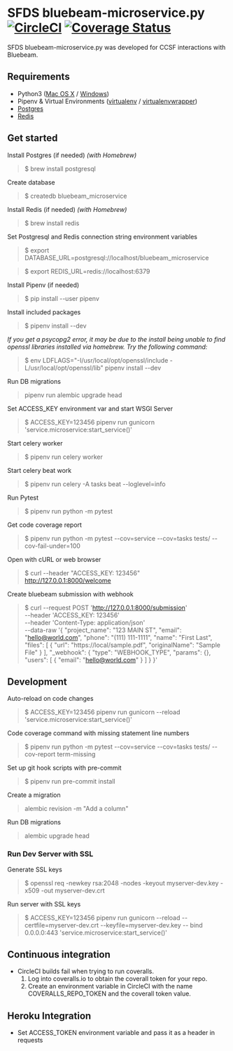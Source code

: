 # SFDS bluebeam-microservice.py [![CircleCI](https://circleci.com/gh/SFDigitalServices/bluebeam-microservice.svg?style=svg)](https://circleci.com/gh/SFDigitalServices/bluebeam-microservice) [![Coverage Status](https://coveralls.io/repos/github/SFDigitalServices/bluebeam-microservice-py/badge.svg?branch=main)](https://coveralls.io/github/SFDigitalServices/bluebeam-microservice-py?branch=main)
SFDS bluebeam-microservice.py was developed for CCSF interactions with Bluebeam.

## Requirements
* Python3 
([Mac OS X](https://docs.python-guide.org/starting/install3/osx/) / [Windows](https://www.stuartellis.name/articles/python-development-windows/))
* Pipenv & Virtual Environments ([virtualenv](https://docs.python-guide.org/dev/virtualenvs/#virtualenvironments-ref) / [virtualenvwrapper](https://virtualenvwrapper.readthedocs.io/en/latest/))
* [Postgres](https://www.postgresql.org)
* [Redis](https://redis.io)

## Get started

Install Postgres (if needed)
*(with Homebrew)*
> $ brew install postgresql

Create database
> $ createdb bluebeam_microservice

Install Redis (if needed)
*(with Homebrew)*
> $ brew install redis

Set Postgresql and Redis connection string environment variables
> $ export DATABASE\_URL=postgresql://localhost/bluebeam\_microservice

> $ export REDIS_URL=redis://localhost:6379

Install Pipenv (if needed)
> $ pip install --user pipenv

Install included packages
> $ pipenv install --dev

*If you get a psycopg2 error, it may be due to the install being unable to find openssl libraries installed via homebrew.  Try the following command:*
> $ env LDFLAGS="-I/usr/local/opt/openssl/include -L/usr/local/opt/openssl/lib" pipenv install --dev

Run DB migrations
> pipenv run alembic upgrade head

Set ACCESS_KEY environment var and start WSGI Server
> $ ACCESS_KEY=123456 pipenv run gunicorn 'service.microservice:start_service()'

Start celery worker
> $ pipenv run celery worker

Start celery beat work
> $ pipenv run celery -A tasks beat --loglevel=info

Run Pytest
> $ pipenv run python -m pytest

Get code coverage report
> $ pipenv run python -m pytest --cov=service --cov=tasks tests/ --cov-fail-under=100

Open with cURL or web browser
> $ curl --header "ACCESS_KEY: 123456" http://127.0.0.1:8000/welcome

Create bluebeam submission with webhook
> $ curl --request POST 'http://127.0.0.1:8000/submission' \
--header 'ACCESS_KEY: 123456' \
--header 'Content-Type: application/json' \
--data-raw '{
    "project_name": "123 MAIN ST",
    "email": "hello@world.com",
    "phone": "(111) 111-1111",
    "name": "First Last",
    "files": [
        {
            "url": "https://local/sample.pdf",
            "originalName": "Sample File"
        }
    ],
    "_webhook": {
        "type": "WEBHOOK_TYPE",
        "params": {},
        "users": [
            {
                "email": "hello@world.com"
            }
        ]
    }
}'

## Development 
Auto-reload on code changes
> $ ACCESS_KEY=123456 pipenv run gunicorn --reload 'service.microservice:start_service()'

Code coverage command with missing statement line numbers  
> $ pipenv run python -m pytest --cov=service --cov=tasks tests/ --cov-report term-missing

Set up git hook scripts with pre-commit
> $ pipenv run pre-commit install

Create a migration
> alembic revision -m "Add a column"

Run DB migrations
> alembic upgrade head

### Run Dev Server with SSL
Generate SSL keys
> $ openssl req -newkey rsa:2048 -nodes -keyout myserver-dev.key -x509 -out myserver-dev.crt

Run server with SSL keys
> $ ACCESS_KEY=123456 pipenv run gunicorn --reload --certfile=myserver-dev.crt --keyfile=myserver-dev.key -- bind 0.0.0.0:443 'service.microservice:start_service()'

## Continuous integration
* CircleCI builds fail when trying to run coveralls.
    1. Log into coveralls.io to obtain the coverall token for your repo.
    2. Create an environment variable in CircleCI with the name COVERALLS_REPO_TOKEN and the coverall token value.

## Heroku Integration
* Set ACCESS_TOKEN environment variable and pass it as a header in requests

